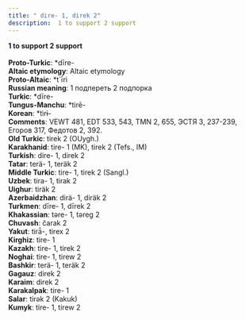 ```yaml
---
title: " dire- 1, direk 2"
description:  1 to support 2 support
---
```

<strong> 1 to support 2 support</strong><br><br>
<strong>Proto-Turkic</strong>:  *dīre-<br>
<strong>Altaic etymology</strong>:  Altaic etymology<br>
<strong> Proto-Altaic</strong>:  *t`ī́ri<br>
<strong>Russian meaning</strong>:  1 подпереть 2 подпорка<br>
<strong>Turkic</strong>:  *dīre-<br>
<strong>Tungus-Manchu</strong>:  *tirē-<br>
<strong>Korean</strong>:  *tìrɨ̀-<br>
<strong>Comments</strong>:  VEWT 481, EDT 533, 543, TMN 2, 655, ЭСТЯ 3, 237-239, Егоров 317, Федотов 2, 392.<br>
<strong>Old Turkic</strong>:  tirek 2 (OUygh.)<br>
<strong>Karakhanid</strong>:  tire- 1 (MK), tirek 2 (Tefs., IM)<br>
<strong>Turkish</strong>:  dire- 1, direk 2<br>
<strong>Tatar</strong>:  terä- 1, teräk 2<br>
<strong>Middle Turkic</strong>:  tire- 1, tirek 2 (Sangl.)<br>
<strong>Uzbek</strong>:  tira- 1, tirak 2<br>
<strong>Uighur</strong>:  tiräk 2<br>
<strong>Azerbaidzhan</strong>:  dirä- 1, diräk 2<br>
<strong>Turkmen</strong>:  dīre- 1, dīrek 2<br>
<strong>Khakassian</strong>:  tǝre- 1, tǝreg 2<br>
<strong>Chuvash</strong>:  čarak 2<br>
<strong>Yakut</strong>:  tirǟ-, tirex 2<br>
<strong>Kirghiz</strong>:  tire- 1<br>
<strong>Kazakh</strong>:  tire- 1, tirek 2<br>
<strong>Noghai</strong>:  tire- 1, tirew 2<br>
<strong>Bashkir</strong>:  terä- 1, teräk 2<br>
<strong>Gagauz</strong>:  direk 2<br>
<strong>Karaim</strong>:  direk 2<br>
<strong>Karakalpak</strong>:  tire- 1<br>
<strong>Salar</strong>:  tirǝk 2 (Kakuk)<br>
<strong>Kumyk</strong>:  tire- 1, tirew 2<br>



